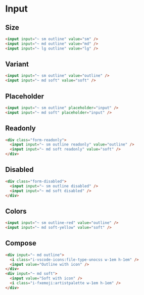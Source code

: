 # Input

## Size

```html preview
<input input="~ sm outline" value="sm" />
<input input="~ md outline" value="md" />
<input input="~ lg outline" value="lg" />
```

## Variant

```html preview
<input input="~ sm outline" value="outline" />
<input input="~ md soft" value="soft" />
```

## Placeholder

```html preview
<input input="~ sm outline" placeholder="input" />
<input input="~ md soft" placeholder="input" />
```

## Readonly

```html preview
<div class="form-readonly">
  <input input="~ sm outline readonly" value="outline" />
  <input input="~ md soft readonly" value="soft" />
</div>
```

## Disabled

```html preview
<div class="form-disabled">
  <input input="~ sm outline disabled" />
  <input input="~ md soft disabled" />
</div>
```

## Colors

```html preview
<input input="~ sm outline-red" value="outline" />
<input input="~ md soft-yellow" value="soft" />
```

## Compose

```html preview
<div input="~ md outline">
  <i class="i-vscode-icons:file-type-unocss w-1em h-1em" />
  <input value="Outline with icon" />
</div>
<div input="~ md soft">
  <input value="Soft with icon" />
  <i class="i-fxemoji:artistpalette w-1em h-1em" />
</div>
```
